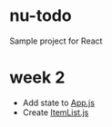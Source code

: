 # nu-todo

Sample project for React

# week 2

- Add state to [App.js](src/App.js)
- Create [ItemList.js](src/components/ItemList.js)